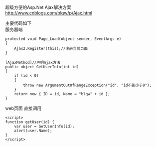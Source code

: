 超级方便的Asp.Net  Ajax解决方案  
http://www.cnblogs.com/blqw/p/Ajax.html

主要代码如下  
服务器端
```
protected void Page_Load(object sender, EventArgs e)
{
	Ajax2.Register(this);//注册当前页面
}

[AjaxMethod]//声明Ajax方法
public object GetUserInfo(int id)
{
	if (id < 0)
	{
		throw new ArgumentOutOfRangeException("id", "id不能小于0");
	}
	return new { ID = id, Name = "blqw" + id };
}
```
web页面 直接调用  
```
<script>
function getUser(id) {
	var user = GetUserInfo(id);
	alert(user.Name);
}
</script>
```